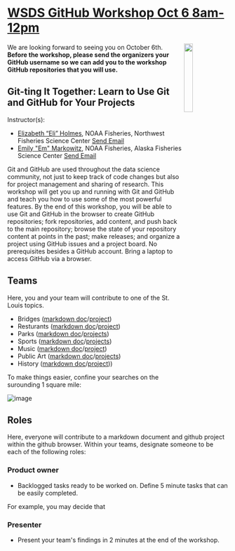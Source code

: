 # [WSDS GitHub Workshop Oct 6 8am-12pm](https://ww2.amstat.org/meetings/wsds/2022/courses.cfm)

<img align="right" src="https://user-images.githubusercontent.com/2545978/193091073-6b38734f-cd28-4946-ab2a-bebdb223d3cb.png" width="20%">  

We are looking forward to seeing you on October 6th. **Before the workshop, please send the organizers your GitHub username so we can add you to the workshop GitHub repositories that you will use.**

## Git-ting It Together: Learn to Use Git and GitHub for Your Projects

Instructor(s):

* [Elizabeth “Eli” Holmes](https://github.com/eeholmes), NOAA Fisheries, Northwest Fisheries Science Center <a href = "mailto: eli.holmes@noaa.gov">Send Email</a>
* [Emily "Em" Markowitz](https://github.com/EmilyMarkowitz-NOAA), NOAA Fisheries, Alaska Fisheries Science Center <a href = "mailto: emily.markowitz@noaa.gov">Send Email</a>

Git and GitHub are used throughout the data science community, not just to keep track of code changes but also for project management and sharing of research. This workshop will get you up and running with Git and GitHub and teach you how to use some of the most powerful features. By the end of this workshop, you will be able to use Git and GitHub in the browser to create GitHub repositories; fork repositories, add content, and push back to the main repository; browse the state of your repository content at points in the past; make releases; and organize a project using GitHub issues and a project board. No prerequisites besides a GitHub account. Bring a laptop to access GitHub via a browser.

## Teams

Here, you and your team will contribute to one of the St. Louis topics. 

 - Bridges ([markdown doc](https://github.com/RWorkflow-Workshops/WSDS-StLouis/blob/main/bridges.md)/[project](https://github.com/orgs/RWorkflow-Workshops/projects/6))
 - Resturants ([markdown doc](https://github.com/RWorkflow-Workshops/WSDS-StLouis/blob/main/restaurants.md)/[project](https://github.com/orgs/RWorkflow-Workshops/projects/3/views/1))
 - Parks ([markdown doc](https://github.com/RWorkflow-Workshops/WSDS-StLouis/blob/main/parks.md)/[projects](https://github.com/orgs/RWorkflow-Workshops/projects/8))
 - Sports ([markdown doc](https://github.com/RWorkflow-Workshops/WSDS-StLouis/blob/main/sports.md)/[projects](https://github.com/orgs/RWorkflow-Workshops/projects/10))
 - Music ([markdown doc](https://github.com/RWorkflow-Workshops/WSDS-StLouis/blob/main/music.md)/[project](https://github.com/orgs/RWorkflow-Workshops/projects/13))
 - Public Art ([markdown doc](https://github.com/RWorkflow-Workshops/WSDS-StLouis/blob/main/public_art.md)/[projects](https://github.com/orgs/RWorkflow-Workshops/projects/4))
 - History ([markdown doc](https://github.com/RWorkflow-Workshops/WSDS-StLouis/blob/main/history.md)/[project](https://github.com/orgs/RWorkflow-Workshops/projects/12)))
 
To make things easier, confine your searches on the surounding 1 square mile:
 
![image](https://user-images.githubusercontent.com/2545978/192898401-594e6f91-0507-45fc-b8ac-167c8fb5d381.png)
 
## Roles

Here, everyone will contribute to a markdown document and github project within the github browser. Within your teams, designate someone to be each of the following roles:

### Product owner

 - Backlogged tasks ready to be worked on. Define 5 minute tasks that can be easily completed. 

For example, you may decide that 

### Presenter

 - Present your team's findings in 2 minutes at the end of the workshop. 

